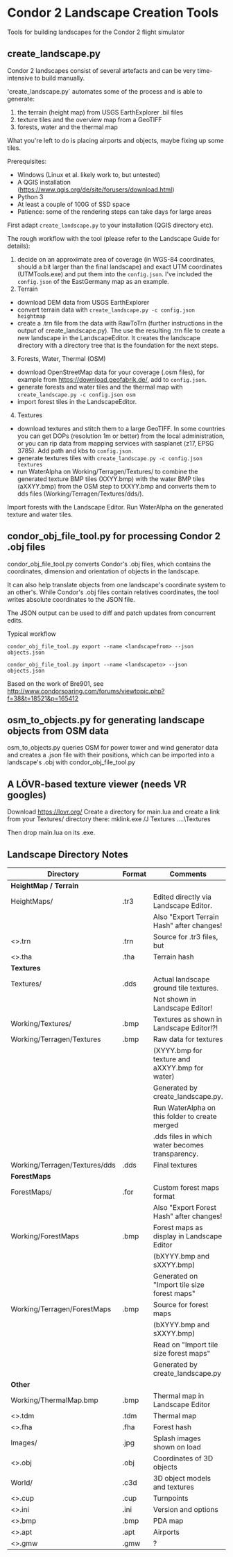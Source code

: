 # Condor 2 Landscape Creation Tools
Tools for building landscapes for the Condor 2 flight simulator

## create_landscape.py
 
Condor 2 landscapes consist of several artefacts and can be very time-intensive
to build manually. 
 
'create_landscape.py` automates some of the process and is able to generate:
1. the terrain (height map) from USGS EarthExplorer .bil files
2. texture tiles and the overview map from a GeoTIFF
3. forests, water and the thermal map 

What you're left to do is placing airports and objects, maybe fixing up some
tiles.

Prerequisites:
* Windows (Linux et al. likely work to, but untested)
* A QGIS installation (https://www.qgis.org/de/site/forusers/download.html)
* Python 3
* At least a couple of 100G of SSD space
* Patience: some of the rendering steps can take days for large areas

First adapt `create_landscape.py` to your installation (QGIS directory etc).

The rough workflow with the tool (please refer to the Landscape Guide for 
details):
1. decide on an approximate area of coverage (in WGS-84 coordinates, 
   should a bit larger than the final landscape) and exact UTM coordinates
   (UTMTools.exe) and put them into the `config.json`. I've included the
   `config.json` of the EastGermany map as an example.
2. Terrain 
  - download DEM data from USGS EarthExplorer
  - convert terrain data with `create_landscape.py -c config.json heightmap`
  - create a .trn file from the data with RawToTrn (further instructions
    in the output of create_landscape.py). The use the resulting .trn file
    to create a new landscape in the LandscapeEditor. It creates the landscape
    directory with a directory tree that is the foundation for the next steps.
3. Forests, Water, Thermal (OSM)
  - download OpenStreetMap data for your coverage (.osm files), for example
    from https://download.geofabrik.de/, add to `config.json`.
  - generate forests and water tiles and the thermal map with
    `create_landscape.py -c config.json osm`
  - import forest tiles in the LandscapeEditor.
4. Textures
  - download textures and stitch them to a large GeoTIFF. In some countries 
    you can get DOPs (resolution 1m or better) from the local administration,
    or you can rip data from mapping services with sasplanet (z17, EPSG 3785). 
    Add path and kbs to `config.json`.
  - generate textures tiles with `create_landscape.py -c config.json textures`
  - run WaterAlpha on Working/Terragen/Textures/ to combine the generated 
    texture BMP tiles (XXYY.bmp) with the water BMP tiles (aXXYY.bmp) from 
    the OSM step to tXXYY.bmp and converts them to dds files
    (Working/Terragen/Textures/dds/).

Import forests with the Landscape Editor. Run WaterAlpha on the generated 
texture and water tiles.

## condor_obj_file_tool.py for processing Condor 2 .obj files

condor_obj_file_tool.py converts Condor's .obj files, which contains the
coordinates, dimension and orientation of objects in the landscape. 

It can also help translate objects from one landscape's coordinate system to 
an other's. While Condor's .obj files contain relatives coordinates, the tool
writes absolute coordinates to the JSON file.

The JSON output can be used to diff and patch updates from concurrent edits.

Typical workflow

`condor_obj_file_tool.py export --name <landscapefrom> --json objects.json`

`condor_obj_file_tool.py import --name <landscapeto> --json objects.json`
 
Based on the work of Bre901, see http://www.condorsoaring.com/forums/viewtopic.php?f=38&t=18521&p=165412

## osm_to_objects.py for generating landscape objects from OSM data

osm_to_objects.py queries OSM for power tower and wind generator data and
creates a .json file with their positions, which can be imported into a 
landscape's .obj with condor_obj_file_tool.py

## A LÖVR-based texture viewer (needs VR googles)

Download https://lovr.org/ 
Create a directory for main.lua and create a link from your Textures/ directory
there: mklink.exe /J Textures ..\..\Textures

Then drop main.lua on its .exe.


## Landscape Directory Notes

| Directory                     | Format | Comments                                        |
| ----------------------------- | ------ | ----------------------------------------------- |
| <b>HeightMap / Terrain</b>    |        |                                                 |
| HeightMaps/                   | .tr3   | Edited directly via Landscape Editor.           |
|                               |        | Also "Export Terrain Hash" after changes!       |
| <>.trn                        | .trn   | Source for .tr3 files, but                      |
| <>.tha                        | .tha   | Terrain hash                                    |
| <b>Textures</b>               |        |                                                 |
| Textures/                     | .dds   | Actual landscape ground tile textures.          |
|                               |        | Not shown in Landscape Editor!                  |
| Working/Textures/             | .bmp   | Textures as shown in Landscape Editor!?!        |
| Working/Terragen/Textures     | .bmp   | Raw data for textures                           |
|                               |        | (XYYY.bmp for texture and aXXYY.bmp for water)  |
|                               |        | Generated by create_landscape.py.               |
|                               |        | Run WaterAlpha on this folder to create merged  |
|                               |        | .dds files in which water becomes transparency. |
| Working/Terragen/Textures/dds | .dds   | Final textures                                  |
| <b>ForestMaps</b>             |        |                                                 |
| ForestMaps/                   | .for   | Custom forest maps format                       |
|                               |        | Also "Export Forest Hash" after changes!        |
| Working/ForestMaps            | .bmp   | Forest maps as display in Landscape Editor      |
|                               |        | (bXYYY.bmp and sXXYY.bmp)                       |
|                               |        | Generated on "Import tile size forest maps"     |
| Working/Terragen/ForestMaps   | .bmp   | Source for forest maps                          |
|                               |        | (bXYYY.bmp and sXXYY.bmp)                       |
|                               |        | Read on "Import tile size forest maps"          |
|                               |        | Generated by create_landscape.py                |
| <b>Other</b>                  |        |                                                 |
| Working/ThermalMap.bmp        | .bmp   | Thermal map in Landscape Editor                 |
| <>.tdm                        | .tdm   | Thermal map                                     |
| <>.fha                        | .fha   | Forest hash                                     |
| Images/                       | .jpg   | Splash images shown on load                     |
| <>.obj                        | .obj   | Coordinates of 3D objects                       |
| World/                        | .c3d   | 3D object models and textures                   |
| <>.cup                        | .cup   | Turnpoints                                      |
| <>.ini                        | .ini   | Version and options                             |
| <>.bmp                        | .bmp   | PDA map                                         |
| <>.apt                        | .apt   | Airports                                        |
| <>.gmw                        | .gmw   | ?                                               |
